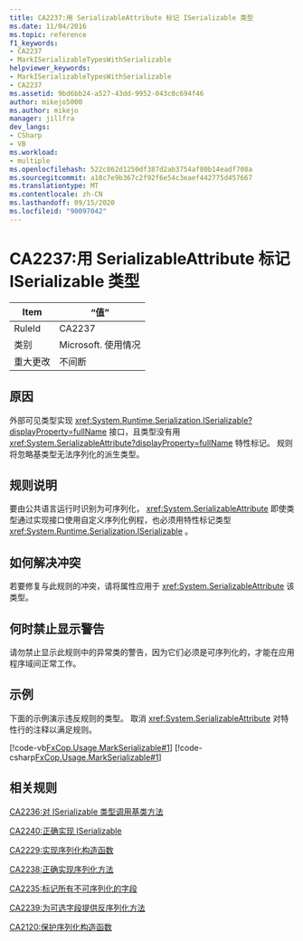 ```yaml
---
title: CA2237:用 SerializableAttribute 标记 ISerializable 类型
ms.date: 11/04/2016
ms.topic: reference
f1_keywords:
- CA2237
- MarkISerializableTypesWithSerializable
helpviewer_keywords:
- MarkISerializableTypesWithSerializable
- CA2237
ms.assetid: 9bd6bb24-a527-43dd-9952-043c0c694f46
author: mikejo5000
ms.author: mikejo
manager: jillfra
dev_langs:
- CSharp
- VB
ms.workload:
- multiple
ms.openlocfilehash: 522c862d1250df387d2ab3754af80b14eadf708a
ms.sourcegitcommit: a18c7e9b367c2f92f6e54c3eaef442775d457667
ms.translationtype: MT
ms.contentlocale: zh-CN
ms.lasthandoff: 09/15/2020
ms.locfileid: "90097042"
---
```

# <a name="ca2237-mark-iserializable-types-with-serializableattribute"></a>CA2237:用 SerializableAttribute 标记 ISerializable 类型

|Item|“值”|
|-|-|
|RuleId|CA2237|
|类别|Microsoft. 使用情况|
|重大更改|不间断|

## <a name="cause"></a>原因
外部可见类型实现 <xref:System.Runtime.Serialization.ISerializable?displayProperty=fullName> 接口，且类型没有用 <xref:System.SerializableAttribute?displayProperty=fullName> 特性标记。 规则将忽略基类型无法序列化的派生类型。

## <a name="rule-description"></a>规则说明
要由公共语言运行时识别为可序列化， <xref:System.SerializableAttribute> 即使类型通过实现接口使用自定义序列化例程，也必须用特性标记类型 <xref:System.Runtime.Serialization.ISerializable> 。

## <a name="how-to-fix-violations"></a>如何解决冲突
若要修复与此规则的冲突，请将属性应用于 <xref:System.SerializableAttribute> 该类型。

## <a name="when-to-suppress-warnings"></a>何时禁止显示警告
请勿禁止显示此规则中的异常类的警告，因为它们必须是可序列化的，才能在应用程序域间正常工作。

## <a name="example"></a>示例
下面的示例演示违反规则的类型。 取消 <xref:System.SerializableAttribute> 对特性行的注释以满足规则。

[!code-vb[FxCop.Usage.MarkSerializable#1](../code-quality/codesnippet/VisualBasic/ca2237-mark-iserializable-types-with-serializableattribute_1.vb)]
[!code-csharp[FxCop.Usage.MarkSerializable#1](../code-quality/codesnippet/CSharp/ca2237-mark-iserializable-types-with-serializableattribute_1.cs)]

## <a name="related-rules"></a>相关规则
[CA2236:对 ISerializable 类型调用基类方法](../code-quality/ca2236.md)

[CA2240:正确实现 ISerializable](../code-quality/ca2240.md)

[CA2229:实现序列化构造函数](../code-quality/ca2229.md)

[CA2238:正确实现序列化方法](../code-quality/ca2238.md)

[CA2235:标记所有不可序列化的字段](../code-quality/ca2235.md)

[CA2239:为可选字段提供反序列化方法](../code-quality/ca2239.md)

[CA2120:保护序列化构造函数](../code-quality/ca2120.md)
